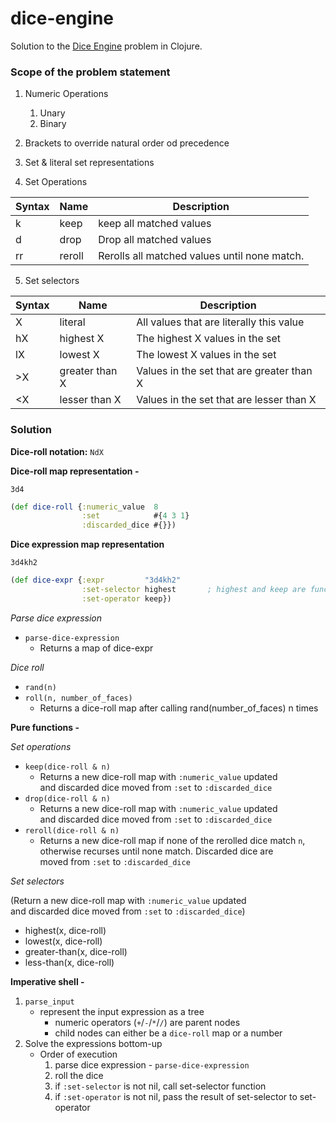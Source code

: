 # dice-engine

Solution to the [Dice Engine](https://github.com/nilenso/winter-onboarding-2021/blob/main/doc/dice-engine-problem.md)
problem in Clojure.

### Scope of the problem statement ###

1. Numeric Operations
    1. Unary
    2. Binary

2. Brackets to override natural order od precedence
3. Set & literal set representations
4. Set Operations

| Syntax | Name           | Description                                                                  |
|--------|----------------|------------------------------------------------------------------------------|
| k      | keep           | keep all matched values                                                      |
| d      | drop           | Drop all matched values                                                      |
| rr     | reroll         | Rerolls all matched values until none match.                                 |

5. Set selectors

| Syntax | Name              | Description                                   |
|--------|-------------------|-----------------------------------------------|
| X      | literal           | All values that are literally this value      |
| hX     | highest X         | The highest X values in the set               |
| lX     | lowest X          | The lowest X values in the set                |
| \>X    | greater than X    | Values in the set that are greater than X     |
| \<X    | lesser than X     | Values in the set that are lesser than X      |

### Solution ###

**Dice-roll notation:** `NdX`

**Dice-roll map representation -**

`3d4`

```clojure
(def dice-roll {:numeric_value  8
                :set            #{4 3 1}
                :discarded_dice #{}})
``` 

**Dice expression map representation**

`3d4kh2`

```clojure
(def dice-expr {:expr         "3d4kh2"
                :set-selector highest       ; highest and keep are functions
                :set-operator keep})
```

_Parse dice expression_

- `parse-dice-expression`
    - Returns a map of dice-expr

_Dice roll_

- `rand(n)`
- `roll(n, number_of_faces)`
  - Returns a dice-roll map after calling rand(number_of_faces) n times 

**Pure functions -**

_Set operations_

- `keep(dice-roll & n)`
    - Returns a new dice-roll map with `:numeric_value` updated \
      and discarded dice moved from `:set` to `:discarded_dice`
- `drop(dice-roll & n)`
    - Returns a new dice-roll map with `:numeric_value` updated \
      and discarded dice moved from `:set` to `:discarded_dice`
- `reroll(dice-roll & n)`
    - Returns a new dice-roll map if none of the rerolled dice match `n`,\
      otherwise recurses until none match. Discarded dice are \
      moved from `:set` to `:discarded_dice`

_Set selectors_

(Return a new dice-roll map with `:numeric_value` updated \
and discarded dice moved from `:set` to `:discarded_dice`)

- highest(x, dice-roll)
- lowest(x, dice-roll)
- greater-than(x, dice-roll)
- less-than(x, dice-roll)

**Imperative shell -**

1. `parse_input`
    - represent the input expression as a tree
        - numeric operators (`+`/`-`/`*`/`/`) are parent nodes
        - child nodes can either be a `dice-roll` map or a number
2. Solve the expressions bottom-up
   - Order of execution
       1. parse dice expression - `parse-dice-expression`
       2. roll the dice
       3. if `:set-selector` is not nil, call set-selector function
       4. if `:set-operator` is not nil, pass the result of set-selector to set-operator

